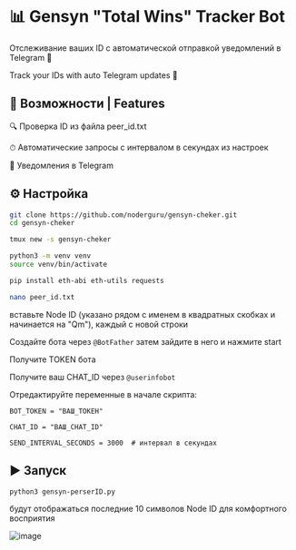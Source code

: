 # 📊 Gensyn "Total Wins" Tracker Bot

Отслеживание ваших ID с автоматической отправкой уведомлений в Telegram 💬

Track your IDs with auto Telegram updates 💬

## 🚀 Возможности | Features

🔍 Проверка ID из файла peer_id.txt

⏱ Автоматические запросы с интервалом в секундах из настроек

📩 Уведомления в Telegram

## ⚙ Настройка

```bash
git clone https://github.com/noderguru/gensyn-cheker.git
cd gensyn-cheker
```
```bash
tmux new -s gensyn-cheker
```

```bash
python3 -m venv venv
source venv/bin/activate
```
```bash
pip install eth-abi eth-utils requests
```
```bash
nano peer_id.txt
```
вставьте Node ID (указано рядом с именем в квадратных скобках и начинается на "Qm"), каждый с новой строки

Создайте бота через ```@BotFather``` затем зайдите в него и нажмите start

Получите TOKEN бота

Получите ваш CHAT_ID через ```@userinfobot```

Отредактируйте переменные в начале скрипта:

```
BOT_TOKEN = "ВАШ_ТОКЕН"

CHAT_ID = "ВАШ_CHAT_ID"

SEND_INTERVAL_SECONDS = 3000  # интервал в секундах
```
## ▶️ Запуск
```bash
python3 gensyn-perserID.py
```
будут отображаться последние 10 символов Node ID для комфортного восприятия

![image](https://github.com/user-attachments/assets/7a9c28a4-86f2-4502-b78b-77c3d7eb6027)










